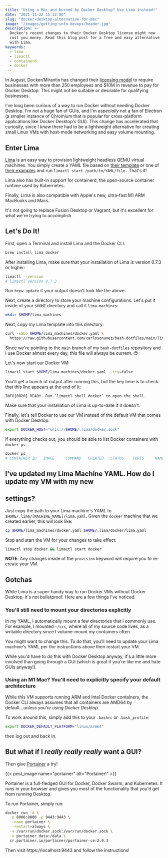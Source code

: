 ```yaml
---
title: "Using a Mac and burned by Docker Desktop? Use Lima instead!"
date: "2021-11-22 15:12:00"
slug: "docker-desktop-alternative-for-mac"
image: "/images/getting-into-devops/header.jpg"
description: >-
  Docker's recent changes to their Docker Desktop license might now
  cost you money. Read this blog post for a free and easy alternative
  with Lima.
keywords:
  - lima
  - limactl
  - containerd
  - docker
---
```


In August, Docker/Mirantis has changed their [licensing
model](https://www.docker.com/blog/updating-product-subscriptions/) to require
businesses with more than 250 employees and $10M in revenue to pay for Docker Desktop.
This might not be suitable or desirable for qualifying businesses.

I've long been curious of a way to run Docker without needing Docker Desktop.
I'm not a huge fan of GUIs, and I'm _especially_ not a fan of Electron
(a smaller instance of Chromium that is popular for cross-platform
applications like Docker Desktop's GUI). This change has accelerated that
curiosity, since I _knew_ there had to be a lightweight alternative for
creating small Linux VMs with host-mode networking and easy volume mounting.

## Enter Lima

[Lima](https://github.com/lima-vm/lima) is an easy way to provision lightweight
headless QEMU virtual machines. You simply create a YAML file based on
[their
template](https://github.com/lima-vm/lima/blob/master/pkg/limayaml/default.yaml)
or one of [their
examples](https://github.com/lima-vm/lima/blob/master/examples/) and run
`limactl start /path/to/YAML/file.` That's it!

Lima also has built-in support for containerd, the open-source container
runtime used by Kubernetes.

Finally, Lima is also compatible with Apple's new, ultra-fast M1 ARM MacBooks
and Macs.

It's not going to replace Fusion Desktop or Vagrant, but it's excellent
for what we're trying to accomplish.

## Let's Do It!

First, open a Terminal and install Lima and the Docker CLI.

```sh
brew install lima docker
```

After installing Lima, make sure that your installation of Lima is version 0.7.3
or higher:

```sh
limactl --version
# limactl version 0.7.3
```

Run `brew update` if your output doesn't look like the above.

Next, create a directory to store your machine configurations. Let's put
it inside of your `$HOME` directory and call it `lima-machines`:

```sh
mkdir $HOME/lima_machines
```

Next, copy my Lima template into this directory:

```sh
curl -sSLo $HOME/lima_machines/docker.yaml \
  https://raw.githubusercontent.com/carlosonunez/bash-dotfiles/main/lima_machine.yaml
```

Since we're pointing to the `main` branch of my `bash-dotfiles` repository and
I use Docker almost every day, this file will always be current. 😊

Let's now start our Docker VM:

```sh
limactl start $HOME/lima_machines/docker.yaml --tty=false
```

You'll get a bunch of output after running this, but the key here is to check
that this line appears at the end of it:

```
INFO[0020] READY. Run `limactl shell docker` to open the shell.
```

Make sure that your installation of Lima is up-to-date if it doesn't.

Finally, let's tell Docker to use our VM instead of the default VM that comes
with Docker Desktop:

```sh
export DOCKER_HOST="unix://$HOME/.lima/docker.sock"
```

If everything checks out, you should be able to list Docker containers
with `docker ps`:

```sh
docker ps
# CONTAINER ID   IMAGE     COMMAND   CREATED   STATUS    PORTS     NAMES
```

## I've updated my Lima Machine YAML. How do I update my VM with my new
## settings?

Just copy the path to your Lima machine's YAML to
`$HOME/.lima/[MACHINE_NAME]/lima.yaml`. Given the `docker` machine that we
created earlier, this will look like:

```sh
cp $HOME/lima_machines/docker.yaml $HOME/.lima/docker/lima.yaml
```

Stop and start the VM for your changes to take effect:

```sh
limactl stop docker && limactl start docker
```

**NOTE**: Any changes inside of the `provision` keyword will require you to
re-create your VM.

## Gotchas

While Lima is a super-handy way to run Docker VMs without Docker Desktop,
it's not bulletproof. Here are a few things I've noticed.

### You'll still need to mount your directories explicitly

In my YAML, I automatically mount a few directories that I commonly use.
For example, I mounted `~/src`, where all of my source code lives, as a
writable directory since I volume-mount my containers often.

You might want to change this. To do that, you'll need to update your
Lima machine's YAML per the instructions above then restart your VM.

While you'd have to do this with Docker Desktop anyway, it's a little more
involved than going through a GUI (which is great if you're like me
and hate GUIs anyway!).

### Using an M1 Mac? You'll need to explicitly specify your default architecture

While this VM supports running ARM and Intel Docker containers, the Docker CLI
always assumes that all containers are AMD64 by default..._unless you're using
Docker Desktop_.

To work around this, simply add this to your `.bashrc` or `.bash_profile`:

```sh
export DOCKER_DEFAULT_PLATFORM="linux/arm64"
```

then log out and back in.

## But what if I _really really really_ want a GUI?

Then give [Portainer](https://github.com/portainer/portainer) a try!

{{< post_image name="portainer" alt="Portainer!" >}}

Portainer is a full-fledged GUI for Docker, Docker Swarm, and Kubernetes. It
runs in your browser and gives you most of the functionality that you'd
get from running Desktop.

To run Portainer, simply run:

```sh
docker run -d \
  -p 8000:8000 -p 9443:9443 \
  --name portainer \
  --restart=always \
  -v /var/run/docker.sock:/var/run/docker.sock \
  -v portainer_data:/data \
  cr.portainer.io/portainer/portainer-ce:2.9.3
```

Then visit https://localhost:9443 and follow the instructions!
